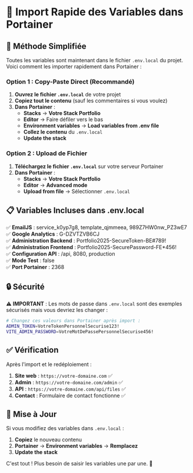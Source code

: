 # 📂 Import Rapide des Variables dans Portainer

## 🚀 Méthode Simplifiée

Toutes les variables sont maintenant dans le fichier `.env.local` du projet. Voici comment les importer rapidement dans Portainer :

### Option 1 : Copy-Paste Direct (Recommandé)

1. **Ouvrez le fichier `.env.local`** de votre projet
2. **Copiez tout le contenu** (sauf les commentaires si vous voulez)
3. **Dans Portainer** :
   - **Stacks** → **Votre Stack Portfolio** 
   - **Editor** → Faire défiler vers le bas
   - **Environment variables** → **Load variables from .env file**
   - **Collez le contenu** du `.env.local`
   - **Update the stack**

### Option 2 : Upload de Fichier

1. **Téléchargez le fichier `.env.local`** sur votre serveur Portainer
2. **Dans Portainer** :
   - **Stacks** → **Votre Stack Portfolio**
   - **Editor** → **Advanced mode**
   - **Upload from file** → Sélectionner `.env.local`

## 📋 Variables Incluses dans .env.local

✅ **EmailJS** : service_k0yp7g8, template_qjmmeea, 989Z7HW0nw_PZ3wE7  
✅ **Google Analytics** : G-DZVTZVB6CJ  
✅ **Administration Backend** : Portfolio2025-SecureToken-BE#789!  
✅ **Administration Frontend** : Portfolio2025-SecurePassword-FE*456!  
✅ **Configuration API** : /api, 8080, production  
✅ **Mode Test** : false  
✅ **Port Portainer** : 2368  

## 🔒 Sécurité

⚠️ **IMPORTANT** : Les mots de passe dans `.env.local` sont des exemples sécurisés mais vous devriez les changer :

```bash
# Changez ces valeurs dans Portainer après import :
ADMIN_TOKEN=VotreTokenPersonnelSecurise123!
VITE_ADMIN_PASSWORD=VotreMotDePassePersonnelSecurise456!
```

## ✅ Vérification

Après l'import et le redéploiement :

1. **Site web** : `https://votre-domaine.com` ✅
2. **Admin** : `https://votre-domaine.com/admin` ✅
3. **API** : `https://votre-domaine.com/api/files` ✅
4. **Contact** : Formulaire de contact fonctionne ✅

## 🔄 Mise à Jour

Si vous modifiez des variables dans `.env.local` :
1. **Copiez** le nouveau contenu
2. **Portainer** → **Environment variables** → **Remplacez**
3. **Update the stack**

C'est tout ! Plus besoin de saisir les variables une par une. 🎉